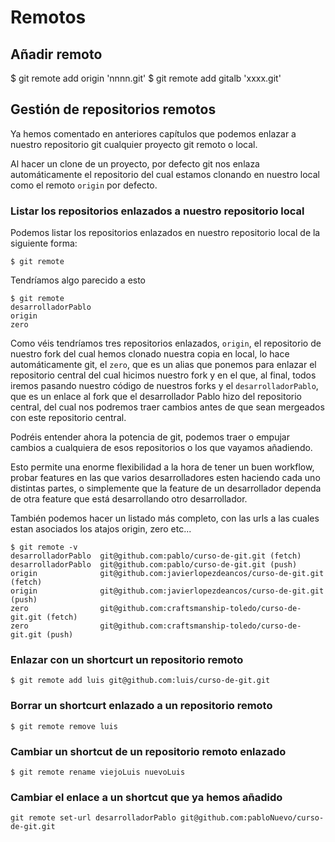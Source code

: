 # Remotos

## Añadir remoto
$ git remote add origin 'nnnn.git'
$ git remote add gitalb 'xxxx.git'


## Gestión de repositorios remotos

Ya hemos comentado en anteriores capítulos que podemos enlazar a nuestro repositorio git cualquier proyecto git remoto o local.

Al hacer un clone de un proyecto, por defecto git nos enlaza automáticamente el repositorio del cual estamos clonando en nuestro local como el remoto `origin` por defecto.

### Listar los repositorios enlazados a nuestro repositorio local

Podemos listar los repositorios enlazados en nuestro repositorio local de la siguiente forma:

```
$ git remote
```   
Tendríamos algo parecido a esto

```
$ git remote
desarrolladorPablo
origin
zero
```

Como véis tendríamos tres repositorios enlazados, `origin`, el repositorio de nuestro fork del cual hemos clonado nuestra copia en local, lo hace automáticamente git, el `zero`, que es un alias que ponemos para enlazar el repositorio central del cual hicimos nuestro fork y en el que, al final, todos iremos pasando nuestro código de nuestros forks y el `desarrolladorPablo`, que es un enlace al fork que el desarrollador Pablo hizo del repositorio central, del cual nos podremos traer cambios antes de que sean mergeados con este repositorio central.

Podréis entender ahora la potencia de git, podemos traer o empujar cambios a cualquiera de esos repositorios o los que vayamos añadiendo.

Esto permite una enorme flexibilidad a la hora de tener un buen workflow, probar features en las que varios desarrolladores esten haciendo cada uno distintas partes, o simplemente que la feature de un desarrollador dependa de otra feature que está desarrollando otro desarrollador.

También podemos hacer un listado más completo, con las urls a las cuales estan asociados los atajos origin, zero etc...

```
$ git remote -v
desarrolladorPablo	git@github.com:pablo/curso-de-git.git (fetch)
desarrolladorPablo	git@github.com:pablo/curso-de-git.git (push)
origin				git@github.com:javierlopezdeancos/curso-de-git.git (fetch)
origin				git@github.com:javierlopezdeancos/curso-de-git.git (push)
zero				git@github.com:craftsmanship-toledo/curso-de-git.git (fetch)
zero				git@github.com:craftsmanship-toledo/curso-de-git.git (push)
```

### Enlazar con un shortcurt un repositorio remoto

```
$ git remote add luis git@github.com:luis/curso-de-git.git
```

### Borrar un shortcurt enlazado a un repositorio remoto

```
$ git remote remove luis
```

### Cambiar un shortcut de un repositorio remoto enlazado

```
$ git remote rename viejoLuis nuevoLuis
```

### Cambiar el enlace a un shortcut que ya hemos añadido

```
git remote set-url desarrolladorPablo git@github.com:pabloNuevo/curso-de-git.git
```
